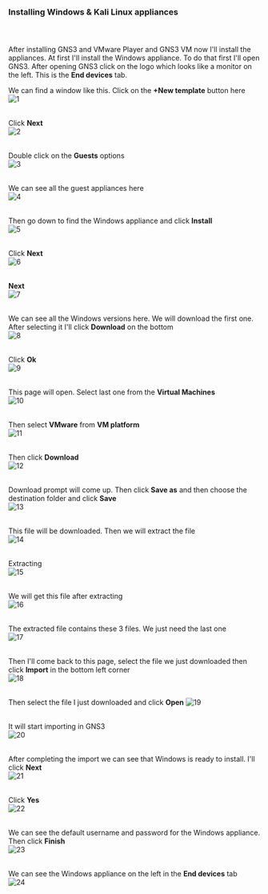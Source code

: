 ### Installing Windows & Kali Linux appliances<br> <br><br>

After installing GNS3 and VMware Player and GNS3 VM now I'll install the appliances.
At first I'll install the Windows appliance. To do that first I'll open GNS3. After opening GNS3 click on the logo which looks like a monitor on the left. This is the **End devices** tab.

We can find a window like this. Click on the **+New template** button here<br>
![1](https://user-images.githubusercontent.com/60141836/209454941-651b04ba-0f0c-46e4-9925-c6bd737e75ca.png)
<br><br>

Click **Next**<br>
![2](https://user-images.githubusercontent.com/60141836/209454942-f120bad0-7fca-4627-83ae-7bd15e6b7a96.png)
<br><br>

Double click on the **Guests** options<br>
![3](https://user-images.githubusercontent.com/60141836/209454944-a5b2badb-79cc-4dd4-a235-119fe9a6fc50.png)
<br><br>

We can see all the guest appliances here<br>
![4](https://user-images.githubusercontent.com/60141836/209454946-a03bbe03-9d60-4f7f-b406-cf658342f787.png)
<br><br>

Then go down to find the Windows appliance and click **Install**<br>
![5](https://user-images.githubusercontent.com/60141836/209454947-a1c1b320-6a5b-4e2f-8228-0f7a5676e9f9.png)
<br><br>

Click **Next**<br>
![6](https://user-images.githubusercontent.com/60141836/209454949-819fe660-e646-47d3-92af-e916b8a4c919.png)
<br><br>

**Next**<br>
![7](https://user-images.githubusercontent.com/60141836/209454950-a2ab6b01-947c-4ec1-af27-18cdb4c3abcb.png)
<br><br>

We can see all the Windows versions here. We will download the first one. After selecting it I'll click **Download** on the bottom<br>
![8](https://user-images.githubusercontent.com/60141836/209454952-abb726f3-824c-44a2-bda7-f8c368779718.png)
<br><br>

Click **Ok**<br>
![9](https://user-images.githubusercontent.com/60141836/209454953-f71e7b70-2b50-4e18-8f0f-58d7c5a673bf.png)
<br><br>

This page will open. Select last one from the **Virtual Machines**<br>
![10](https://user-images.githubusercontent.com/60141836/209454956-9c2d618b-57cd-4f24-85b7-e433a2aeea75.png)
<br><br>

Then select **VMware** from **VM platform**<br>
![11](https://user-images.githubusercontent.com/60141836/209454957-e22ace75-32c5-4556-aead-ee72a6059280.png)
<br><br>

Then click **Download**<br>
![12](https://user-images.githubusercontent.com/60141836/209454958-2e44704f-32f8-4aef-8bc8-86b49eb8c443.png)
<br><br>

Download prompt will come up. Then click **Save as** and then choose the destination folder and click **Save**<br>
![13](https://user-images.githubusercontent.com/60141836/209454959-e808cd88-c5b3-4567-bbcb-c2d8337d883d.png)
<br><br>

This file will be downloaded. Then we will extract the file<br>
![14](https://user-images.githubusercontent.com/60141836/209454960-1aa7c449-1992-43d1-b600-9d9c0e98dc79.png)
<br><br>

Extracting<br>
![15](https://user-images.githubusercontent.com/60141836/209454961-460d7a96-3ab9-4d7a-85f1-06b674b95470.png)
<br><br>

We will get this file after extracting<br>
![16](https://user-images.githubusercontent.com/60141836/209454962-1788d61a-bce2-406a-a2eb-00134143969d.png)
<br><br>

The extracted file contains these 3 files. We just need the last one<br>
![17](https://user-images.githubusercontent.com/60141836/209454963-e599c33f-5cea-488f-8b62-67005e2cbd47.png)
<br><br>

Then I'll come back to this page, select the file we just downloaded then click **Import** in the bottom left corner<br>
![18](https://user-images.githubusercontent.com/60141836/209454964-c438dafc-e90e-4c6f-8dc0-0556109f4d36.png)
<br><br>

Then select the file I just downloaded and click **Open**
![19](https://user-images.githubusercontent.com/60141836/209454965-0fa6d919-6824-462d-88b8-6ff8838f14c0.png)
<br><br>

It will start importing in GNS3<br>
![20](https://user-images.githubusercontent.com/60141836/209454966-68a0135e-4ddb-40e7-86bb-975ee64ed8f5.png)
<br><br>

After completing the import we can see that Windows is ready to install. I'll click **Next**<br>
![21](https://user-images.githubusercontent.com/60141836/209454967-1f431125-68cb-4ba4-8d5c-f71676ce3869.png)
<br><br>

Click **Yes**<br>
![22](https://user-images.githubusercontent.com/60141836/209454968-ad820521-1286-4548-aa03-968fbb30caf2.png)
<br><br>

We can see the default username and password for the Windows appliance. Then click **Finish**<br>
![23](https://user-images.githubusercontent.com/60141836/209454970-be8d42a3-f13a-44dd-9f37-bcdc0516002a.png)
<br><br>

We can see the Windows appliance on the left in the **End devices** tab<br>
![24](https://user-images.githubusercontent.com/60141836/209454971-4e22c8cc-e3a5-49e2-bfa2-e023c7c4c6f9.png)
<br><br>


